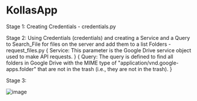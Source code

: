 # KollasApp
Stage 1: Creating Credentials - credentials.py

Stage 2: Using Credentials (credentials) and creating a Service and a Query to Search_File for files on the server and add them to a list Folders - request_files.py
{
    Service: This parameter is the Google Drive service object used to make API requests.
}
{
    Query: The query is defined to find all folders in Google Drive with the MIME type of "application/vnd.google-apps.folder" that are not in the trash (i.e., they are not in the trash).
}

Stage 3:

![image](https://github.com/shay0129/KollasApp/assets/52373104/aacf3e4c-8c53-44e5-928f-e53b9290bebd)
